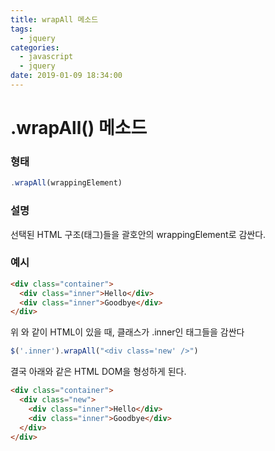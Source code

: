 ```yaml
---
title: wrapAll 메소드
tags:
  - jquery
categories:
  - javascript
  - jquery
date: 2019-01-09 18:34:00
---
```

# .wrapAll() 메소드

### 형태

~~~javascript
.wrapAll(wrappingElement)
~~~

### 설명

선택된 HTML 구조(태그)들을 괄호안의 wrappingElement로 감싼다.

### 예시

~~~html
<div class="container">
  <div class="inner">Hello</div>
  <div class="inner">Goodbye</div>
</div>
~~~

위 와 같이 HTML이 있을 때, 클래스가 .inner인 태그들을 감싼다

~~~javascript
$('.inner').wrapAll("<div class='new' />")
~~~

결국 아래와 같은 HTML DOM을 형성하게 된다.

~~~html
<div class="container">
  <div class="new">
    <div class="inner">Hello</div>
    <div class="inner">Goodbye</div>
  </div>
</div>
~~~

